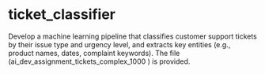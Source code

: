 # ticket_classifier
Develop a machine learning pipeline that classifies customer support tickets by their issue type and urgency level, and extracts key entities (e.g., product names, dates, complaint keywords). The file (ai_dev_assignment_tickets_complex_1000 ) is provided.
